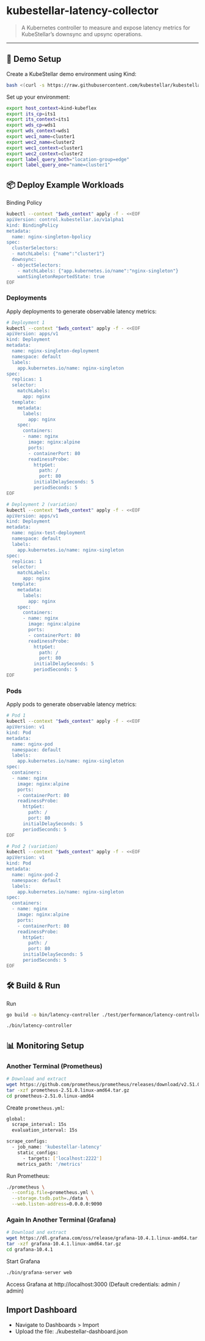 # kubestellar-latency-collector

> A Kubernetes controller to measure and expose latency metrics for KubeStellar’s downsync and upsync operations.

---

## 🚀 Demo Setup

Create a KubeStellar demo environment using Kind:

```bash
bash <(curl -s https://raw.githubusercontent.com/kubestellar/kubestellar/refs/tags/v0.27.2/scripts/create-kubestellar-demo-env.sh) --platform kind
```

Set up your environment:

```bash
export host_context=kind-kubeflex
export its_cp=its1
export its_context=its1
export wds_cp=wds1
export wds_context=wds1
export wec1_name=cluster1
export wec2_name=cluster2
export wec1_context=cluster1
export wec2_context=cluster2
export label_query_both="location-group=edge"
export label_query_one="name=cluster1"
```

## 📦 Deploy Example Workloads

Binding Policy

```bash
kubectl --context "$wds_context" apply -f - <<EOF
apiVersion: control.kubestellar.io/v1alpha1
kind: BindingPolicy
metadata:
  name: nginx-singleton-bpolicy
spec:
  clusterSelectors:
  - matchLabels: {"name":"cluster1"}
  downsync:
  - objectSelectors:
    - matchLabels: {"app.kubernetes.io/name":"nginx-singleton"}
    wantSingletonReportedState: true
EOF
```

### Deployments

Apply deployments to generate observable latency metrics:

```bash
# Deployment 1
kubectl --context "$wds_context" apply -f - <<EOF
apiVersion: apps/v1
kind: Deployment
metadata:
  name: nginx-singleton-deployment
  namespace: default
  labels:
    app.kubernetes.io/name: nginx-singleton
spec:
  replicas: 1
  selector:
    matchLabels:
      app: nginx
  template:
    metadata:
      labels:
        app: nginx
    spec:
      containers:
      - name: nginx
        image: nginx:alpine
        ports:
        - containerPort: 80
        readinessProbe:
          httpGet:
            path: /
            port: 80
          initialDelaySeconds: 5
          periodSeconds: 5
EOF
```

```bash
# Deployment 2 (variation)
kubectl --context "$wds_context" apply -f - <<EOF
apiVersion: apps/v1
kind: Deployment
metadata:
  name: nginx-test-deployment
  namespace: default
  labels:
    app.kubernetes.io/name: nginx-singleton
spec:
  replicas: 1
  selector:
    matchLabels:
      app: nginx
  template:
    metadata:
      labels:
        app: nginx
    spec:
      containers:
      - name: nginx
        image: nginx:alpine
        ports:
        - containerPort: 80
        readinessProbe:
          httpGet:
            path: /
            port: 80
          initialDelaySeconds: 5
          periodSeconds: 5
EOF
```

### Pods

Apply pods to generate observable latency metrics:

```bash
# Pod 1
kubectl --context "$wds_context" apply -f - <<EOF
apiVersion: v1
kind: Pod
metadata:
  name: nginx-pod
  namespace: default
  labels:
    app.kubernetes.io/name: nginx-singleton
spec:
  containers:
  - name: nginx
    image: nginx:alpine
    ports:
    - containerPort: 80
    readinessProbe:
      httpGet:
        path: /
        port: 80
      initialDelaySeconds: 5
      periodSeconds: 5
EOF
```

```bash
# Pod 2 (variation)
kubectl --context "$wds_context" apply -f - <<EOF
apiVersion: v1
kind: Pod
metadata:
  name: nginx-pod-2
  namespace: default
  labels:
    app.kubernetes.io/name: nginx-singleton
spec:
  containers:
  - name: nginx
    image: nginx:alpine
    ports:
    - containerPort: 80
    readinessProbe:
      httpGet:
        path: /
        port: 80
      initialDelaySeconds: 5
      periodSeconds: 5
EOF
```

## 🛠️ Build & Run

Run

```bash
go build -o bin/latency-controller ./test/performance/latency-controller

./bin/latency-controller
```

## 📊 Monitoring Setup

### Another Terminal (Prometheus)

```bash
# Download and extract
wget https://github.com/prometheus/prometheus/releases/download/v2.51.0/prometheus-2.51.0.linux-amd64.tar.gz
tar -xzf prometheus-2.51.0.linux-amd64.tar.gz
cd prometheus-2.51.0.linux-amd64
```

Create `prometheus.yml`:

```bash
global:
  scrape_interval: 15s
  evaluation_interval: 15s

scrape_configs:
  - job_name: 'kubestellar-latency'
    static_configs:
      - targets: ['localhost:2222']
    metrics_path: '/metrics'
```

Run Prometheus:

```bash
./prometheus \
  --config.file=prometheus.yml \
  --storage.tsdb.path=./data \
  --web.listen-address=0.0.0.0:9090
```

### Again In Another Terminal (Grafana)

```bash
# Download and extract
wget https://dl.grafana.com/oss/release/grafana-10.4.1.linux-amd64.tar.gz
tar -xzf grafana-10.4.1.linux-amd64.tar.gz
cd grafana-10.4.1
```

Start Grafana

```bash
./bin/grafana-server web
```

Access Grafana at http://localhost:3000
(Default credentials: admin / admin)

## Import Dashboard

- Navigate to Dashboards > Import
- Upload the file: ./kubestellar-dashboard.json